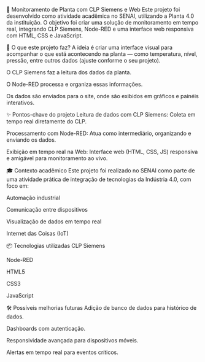 🌿 Monitoramento de Planta com CLP Siemens e Web
Este projeto foi desenvolvido como atividade acadêmica no SENAI, utilizando a Planta 4.0 da instituição. O objetivo foi criar uma solução de monitoramento em tempo real, integrando CLP Siemens, Node-RED e uma interface web responsiva com HTML, CSS e JavaScript.

🚀 O que este projeto faz?
A ideia é criar uma interface visual para acompanhar o que está acontecendo na planta — como temperatura, nível, pressão, entre outros dados (ajuste conforme o seu projeto).

O CLP Siemens faz a leitura dos dados da planta.

O Node-RED processa e organiza essas informações.

Os dados são enviados para o site, onde são exibidos em gráficos e painéis interativos.

✨ Pontos-chave do projeto
Leitura de dados com CLP Siemens: Coleta em tempo real diretamente do CLP.

Processamento com Node-RED: Atua como intermediário, organizando e enviando os dados.

Exibição em tempo real na Web: Interface web (HTML, CSS, JS) responsiva e amigável para monitoramento ao vivo.

🎓 Contexto acadêmico
Este projeto foi realizado no SENAI como parte de uma atividade prática de integração de tecnologias da Indústria 4.0, com foco em:

Automação industrial

Comunicação entre dispositivos

Visualização de dados em tempo real

Internet das Coisas (IoT)

📦 Tecnologias utilizadas
CLP Siemens

Node-RED

HTML5

CSS3

JavaScript

🛠️ Possíveis melhorias futuras
Adição de banco de dados para histórico de dados.

Dashboards com autenticação.

Responsividade avançada para dispositivos móveis.

Alertas em tempo real para eventos críticos.


